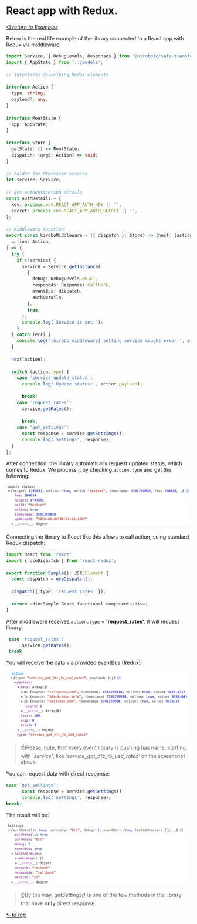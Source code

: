 # React app with Redux.
[◅ _return to Examples_](examples.md)

Below is the real life example of the library connected to a React app with Redux via middleware:

```TypeScript
import Service, { DebugLevels, Responses } from '@kiroboio/safe-transfer-lib';
import { AppState } from '../models';

// interfaces describing Redux elements

interface Action {
  type: string;
  payload?: any;
}

interface RootState {
  app: AppState;
}

interface Store {
  getState: () => RootState;
  dispatch: (arg0: Action) => void;
}

// holder for Processor service
let service: Service;

// get authentication details
const authDetails = {
  key: process.env.REACT_APP_AUTH_KEY || '',
  secret: process.env.REACT_APP_AUTH_SECRET || '',
};

// middleware function
export const kiroboMiddleware = ({ dispatch }: Store) => (next: (action: Action) => void) => async (
  action: Action,
) => {
  try {
    if (!service) {
      service = Service.getInstance(
        {
          debug: DebugLevels.QUIET,
          respondAs: Responses.Callback,
          eventBus: dispatch,
          authDetails,
        },
        true,
      );
      console.log('Service is set.');
    }
  } catch (err) {
    console.log('[kirobo_middleware] setting service caught error:', err);
  }

  next(action);

  switch (action.type) {
    case 'service_update_status':
      console.log('Update status:', action.payload);

      break;
    case 'request_rates':
      service.getRates();

      break;
    case 'get_settings':
      const response = service.getSettings();
      console.log('Settings', response);
  }
};
```

After connection, the library automatically request updated status, which comes to Redux. We process it by checking ```action.type``` and get the following:

![image](https://github.com/kiroboio/ki-safe-transfer-lib/raw/develop/docs/examples/screenshots/status.jpg)

Connecting the library to React like this allows to call action, suing standard Redux dispatch:

```TypeScript
import React from 'react';
import { useDispatch } from 'react-redux';

export function Sample(): JSX.Element {
  const dispatch = useDispatch();

  dispatch({ type: 'request_rates' });

  return <div>Sample React functional component</div>;
}
```

After middleware receives ```action.type``` = __'request_rates'__, it will request library:

```TypeScript
 case 'request_rates':
      service.getRates();
 break;
```

You will receive the data via provided eventBus (Redux):

![image](https://github.com/kiroboio/ki-safe-transfer-lib/raw/develop/docs/examples/screenshots/rates.jpg)

> ☝Please, note, that every event library is pushing has name, starting with _'service'_, like _'service_get_btc_to_usd_rates'_ on the screenshot above.

You can request data with direct response:

```TypeScript
case 'get_settings':
      const response = service.getSettings();
      console.log('Settings', response);
break;
```

The result will be:

![image](https://github.com/kiroboio/ki-safe-transfer-lib/raw/develop/docs/examples/screenshots/settings.jpg)

> ☝By the way, _getSettings()_ is one of the few methods in the library that have __only__ direct response.

[⬑ _to top_](#react-app-with-redux)